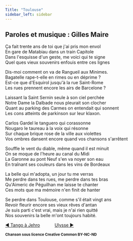 ```yaml
---
Title: "Toulouse"
sidebar_left: sidebar
---
```


##  Paroles et musique : Gilles Maire
Ça fait trente ans de toi que j'ai pris mon envol  
En gare de Matabiau dans un train Capitole  
Dans l'esquisse d'un geste, me voici qui te signe  
Quel ques vieux souvenirs enfouis entre ces lignes  
  
Dis-moi comment on va de Rangueil aux Minimes.  
Bagatelle rape-t-elle en rimes ou en déprime ?  
Est-ce que d'Esquirol jusqu'à la rue Saint-Rome  
Les rues prennent encore les airs de Barcelone ?  
  
Laissant la Saint Sernin seule à son ciel perchée  
Notre Dame la Dalbade nous pleurait son clocher  
Quant au parking des Carmes on entendait qui sonnent  
Les cons atteints de parkinson sur leur klaxon.  
  
Carlos Gardel le tanguero qui corassonne  
Nougaro le taureau à la voix qui résonne  
Sur chaque brique rose de la ville aux violettes  
Vos ombres dansent encore quand vos chansons s'arrêtent  
  
Souffle le vent du diable, même quand il est minuit  
On se moque de l'heure au canal du Midi  
La Garonne au pont Neuf s'en va noyer son eau  
En traînant ses couleurs dans les vins de Bordeaux  
  
La belle qui m'adopta, un jour tu me verras  
Me perdre dans tes rues, me perdre dans tes bras  
Qu'Aimeric de Péguilhan me laisse te chanter  
Ces mots que ma mémoire n'en finit de hanter  
  
Se perdre dans Toulouse, comme s'il était vingt ans  
Revoir fleurir encore ses vieux rêves d'antan  
Je suis parti c'est vrai, mais je n'ai rien quitté  
Nos souvenirs la belle m'ont toujours habité.  


[ ◀ Tango à Jehro](../tango_à_jehro) ​ ​ ​ ​ ​ ​ ​ ​ ​ ​ ​ ​[Ulysse ▶](../ulysse)


<b><sub>Chanson sous licence Creative Common BY-NC-ND</sub></b>
